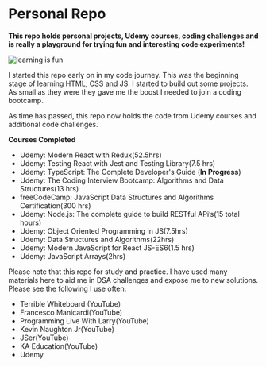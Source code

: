 # Personal Repo

**This repo holds personal projects, Udemy courses, coding challenges and is really a playground for trying fun and interesting code experiments!**

![learning is fun](https://media.giphy.com/media/yDYAHbqe5DfyM/giphy.gif)

I started this repo early on in my code journey. This was the beginning stage of learning HTML, CSS and JS. I started to build out some projects. As small as they were they gave me the boost I needed to join a coding bootcamp.

As time has passed, this repo now holds the code from Udemy courses and additional code challenges.

**Courses Completed**

- Udemy: Modern React with Redux(52.5hrs)
- Udemy: Testing React with Jest and Testing Library(7.5 hrs)
- Udemy: TypeScript: The Complete Developer's Guide (**In Progress**)
- Udemy: The Coding Interview Bootcamp: Algorithms and Data Structures(13 hrs) 
- freeCodeCamp: JavaScript Data Structures and Algorithms Certification(300 hrs)
- Udemy: Node.js: The complete guide to build RESTful APi’s(15 total hours)
- Udemy: Object Oriented Programming in JS(7.5hrs)
- Udemy: Data Structures and Algorithms(22hrs)
- Udemy: Modern JavaScript for React JS-ES6(1.5 hrs)
- Udemy: JavaScript Arrays(2hrs)

Please note that this repo for study and practice. I have used many materials here to aid me in DSA challenges and expose me to new solutions. Please see the following I use often:
  - Terrible Whiteboard (YouTube)
  - Francesco Manicardi(YouTube)
  - Programming Live With Larry(YouTube)
  - Kevin Naughton Jr(YouTube)
  - JSer(YouTube)
  - KA Education(YouTube)
  - Udemy
